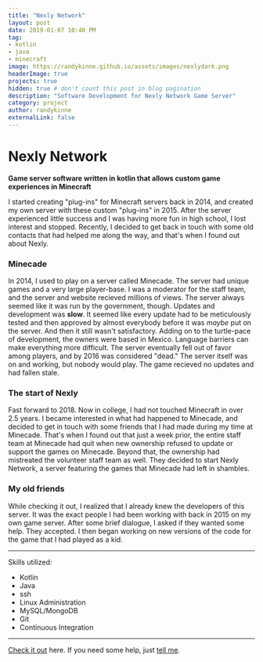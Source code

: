```yaml
---
title: "Nexly Network"
layout: post
date: 2019-01-07 10:40 PM
tag:
- kotlin
- java
- minecraft
image: https://randykinne.github.io/assets/images/nexlydark.png
headerImage: true
projects: true
hidden: true # don't count this post in blog pagination
description: "Software Development for Nexly Network Game Server"
category: project
author: randykinne
externalLink: false
---
```


 # Nexly Network

 **Game server software written in kotlin that allows custom game experiences in Minecraft**

I started creating "plug-ins" for Minecraft servers back in 2014, and created my own server with these custom "plug-ins" in 2015. After the server experienced little success and I was having more fun in high school, I lost interest and stopped. Recently, I decided to get back in touch with some old contacts that had helped me along the way, and that's when I found out about Nexly.

### Minecade

In 2014, I used to play on a server called Minecade. The server had unique games and a very large player-base. I was a moderator for the staff team, and the server and website recieved millions of views. The server always seemed like it was run by the government, though. Updates and development was **slow**. It seemed like every update had to be meticulously tested and then approved by almost everybody before it was *maybe* put on the server. And then it still wasn't satisfactory. Adding on to the turtle-pace of development, the owners were based in Mexico. Language barriers can make everything more difficult. The server eventually fell out of favor among players, and by 2016 was considered "dead." The server itself was on and working, but nobody would play. The game recieved no updates and had fallen stale.

### The start of Nexly

Fast forward to 2018. Now in college, I had not touched Minecraft in over 2.5 years. I became interested in what had happened to Minecade, and decided to get in touch with some friends that I had made during my time at Minecade. That's when I found out that just a week prior, the entire staff team at Minecade had quit when new ownership refused to update or support the games on Minecade. Beyond that, the ownership had mistreated the volunteer staff team as well. They decided to start Nexly Network, a server featuring the games that Minecade had left in shambles.

### My old friends

While checking it out, I realized that I already knew the developers of this server. It was the exact people I had been working with back in 2015 on my own game server. After some brief dialogue, I asked if they wanted some help. They accepted. I then began working on new versions of the code for the game that I had played as a kid.

---

Skills utilized:

- Kotlin
- Java
- ssh
- Linux Administration
- MySQL/MongoDB
- Git
- Continuous Integration

---

[Check it out](http://nexly.network) here.
If you need some help, just [tell me](http://github.com/randykinne/randykinne.github.io/issues).

